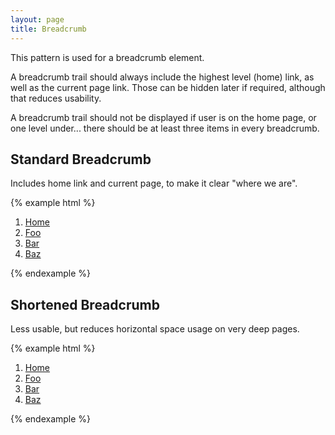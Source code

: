 ```yaml
---
layout: page
title: Breadcrumb
---
```


This pattern is used for a breadcrumb element.

A breadcrumb trail should always include the highest level (home) link, as well as the current page link. Those
can be hidden later if required, although that reduces usability.

A breadcrumb trail should not be displayed if user is on the home page, or one level under... there should be at least
three items in every breadcrumb.

## Standard Breadcrumb

Includes home link and current page, to make it clear "where we are".

{% example html %}
<nav id="breadcrumb" aria-label="You are here">
    <ol itemscope itemtype="http://schema.org/BreadcrumbList">
        <li itemprop="itemListElement" itemscope itemtype="http://schema.org/ListItem">
            <a href="/" aria-level="1" itemprop="item">Home</a>
            <meta itemprop="position" content="1" />
        </li>
        <li itemprop="itemListElement" itemscope itemtype="http://schema.org/ListItem">
            <a href="/foo" aria-level="2" itemprop="item">Foo</a>
            <meta itemprop="position" content="2" />
        </li>
        <li itemprop="itemListElement" itemscope itemtype="http://schema.org/ListItem">
            <a href="/foo/bar" aria-level="3" itemprop="item">Bar</a>
            <meta itemprop="position" content="3" />
        </li>
        <li itemprop="itemListElement" itemscope itemtype="http://schema.org/ListItem">
            <a href="/foo/bar/baz" aria-level="4" aria-current="page" itemprop="item">Baz</a>
            <meta itemprop="position" content="4" />
        </li>
    </ol>
</nav>
{% endexample %}

## Shortened Breadcrumb

Less usable, but reduces horizontal space usage on very deep pages.

{% example html %}
<nav id="breadcrumb" aria-label="You are here" class="breadcrumb--hide-current breadcrumb--hide-top">
    <ol itemscope itemtype="http://schema.org/BreadcrumbList">
        <li itemprop="itemListElement" itemscope itemtype="http://schema.org/ListItem">
            <a href="/" aria-level="1" itemprop="item">Home</a>
            <meta itemprop="position" content="1" />
        </li>
        <li itemprop="itemListElement" itemscope itemtype="http://schema.org/ListItem">
            <a href="/foo" aria-level="2" itemprop="item">Foo</a>
            <meta itemprop="position" content="2" />
        </li>
        <li itemprop="itemListElement" itemscope itemtype="http://schema.org/ListItem">
            <a href="/foo/bar" aria-level="3" itemprop="item">Bar</a>
            <meta itemprop="position" content="3" />
        </li>
        <li itemprop="itemListElement" itemscope itemtype="http://schema.org/ListItem">
            <a href="/foo/bar/baz" aria-level="4" aria-current="page" itemprop="item">Baz</a>
            <meta itemprop="position" content="4" />
        </li>
    </ol>
</nav>
{% endexample %}
